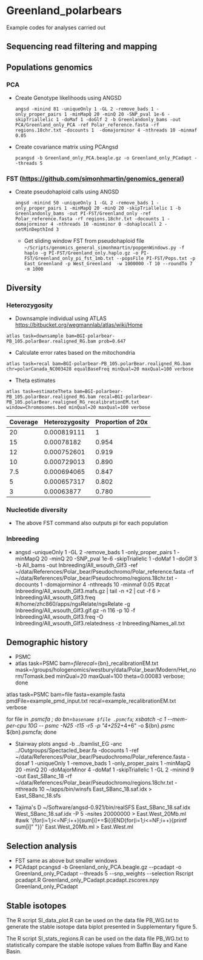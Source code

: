 # Greenland_polarbears
Example codes for analyses carried out

## Sequencing read filtering and mapping
## Populations genomics
### PCA
- Create Genotype likelihoods using ANGSD
  
   `angsd -minind 81 -uniqueOnly 1 -GL 2 -remove_bads 1 -only_proper_pairs 1 -minMapQ 20 -minQ 20 -SNP_pval 1e-6 -skipTriallelic 1 -doMaf 1 -doGlf 2 -b Greenlandonly_bams -out PCA/Greenland_only_PCA -ref Polar_reference.fasta -rf regions.18chr.txt -docounts 1  -domajorminor 4 -nthreads 10 -minmaf 0.05`

- Create covariance matrix using PCAngsd

   `pcangsd -b Greenland_only_PCA.beagle.gz -o Greenland_only_PCadapt --threads 5`
   
### FST (https://github.com/simonhmartin/genomics_general)
- Create pseudohaploid calls using ANGSD
  
  `angsd -minind 50 -uniqueOnly 1 -GL 2 -remove_bads 1 -only_proper_pairs 1 -minMapQ 20 -minQ 20 -skipTriallelic 1 -b Greenlandonly_bams -out PI-FST/Greenland_only -ref Polar_reference.fasta -rf regions.18chr.txt -docounts 1 -domajorminor 4 -nthreads 10 -minminor 0 -dohaplocall 2 -setMinDepthInd 3`
  
  - Get sliding window FST from pseudohaploid file
`~/Scripts/genomics_general_simonhmartin/popgenWindows.py -f haplo -g PI-FST/Greenland_only.haplo.gz -o PI-FST/Greenland_only_pi_fst_1mb.txt --popsFile PI-FST/Pops.txt -p East_Greenland -p West_Greenland  -w 1000000 -T 10 --roundTo 7 -m 1000`

## Diversity
### Heterozygosity
 - Downsample individual using ATLAS https://bitbucket.org/wegmannlab/atlas/wiki/Home

`atlas task=downsample bam=BGI-polarbear-PB_105.polarBear.realigned_RG.bam prob=0.647`

   - Calculate error rates based on the mitochondria
     
   `atlas task=recal bam=BGI-polarbear-PB_105.polarBear.realigned_RG.bam chr=polarCanada_NC003428 equalBaseFreq minQual=20 maxQual=100 verbose`

 - Theta estimates

`atlas task=estimateTheta bam=BGI-polarbear-PB_105.polarBear.realigned_RG.bam recal=BGI-polarbear-PB_105.polarBear.realigned_RG_recalibrationEM.txt window=Chromosomes.bed minQual=20 maxQual=100 verbose`

| Coverage  | Heterozygosity | Proportion of 20x |
| ------------- | ------------- | ------------- |
| 20  | 0.000819111  | 1  | 
| 15  | 0.00078182  | 0.954  |
| 12  | 0.000752601  | 0.919  |
| 10  | 0.000729013  | 0.890  |
| 7.5  | 0.000694065  | 0.847  |
| 5  | 0.000657317  | 0.802  |
| 3  | 0.00063877  | 0.780  |

### Nucleotide diversity
 
 - The above FST command also outputs pi for each population 

### Inbreeding
 - angsd -uniqueOnly 1 -GL 2 -remove_bads 1 -only_proper_pairs 1 -minMapQ 20 -minQ 20 -SNP_pval 1e-6 -skipTriallelic 1 -doMaf 1 -doGlf 3 -b All_bams -out Inbreeding/All_wsouth_Glf3 -ref ~/data/References/Polar_bear/Pseudochromo/Polar_reference.fasta -rf ~/data/References/Polar_bear/Pseudochromo/regions.18chr.txt -docounts 1  -domajorminor 4 -nthreads 10 -minmaf 0.05
#zcat Inbreeding/All_wsouth_Glf3.mafs.gz | tail -n +2 | cut -f 6 > Inbreeding/All_wsouth_Glf3.freq
#/home/zhc860/apps/ngsRelate/ngsRelate -g Inbreeding/All_wsouth_Glf3.glf.gz -n 116 -p 10 -f Inbreeding/All_wsouth_Glf3.freq -O Inbreeding/All_wsouth_Glf3.relatedness -z Inbreeding/Names_all.txt

## Demographic history
 - PSMC
 - atlas task=PSMC bam=$file recal=${bn}_recalibrationEM.txt mask=/groups/hologenomics/westbury/data/Polar_bear/Modern/Het_norm/Tomask.bed minQual=20 maxQual=100 theta=0.00083 verbose; done

atlas task=PSMC bam=file fasta=example.fasta pmdFile=example_pmd_input.txt recal=example_recalibrationEM.txt verbose

for file in *.psmcfa ; do bn=`basename $file .psmcfa`; xsbatch -c 1 --mem-per-cpu 10G -- psmc -N25 -t15 -r5 -p "4+25*2+4+6" -o ${bn}.psmc ${bn}.psmcfa; done
 - Stairway plots
angsd -b ../bamlist_EG -anc ../Outgroups/Spectacled_bear.fa -docounts 1 -ref ~/data/References/Polar_bear/Pseudochromo/Polar_reference.fasta -dosaf 1 -uniqueOnly 1 -remove_bads 1 -only_proper_pairs 1 -minMapQ 20 -minQ 20 -doMajorMinor 4 -doMaf 1 -skipTriallelic 1 -GL 2 -minind 9 -out East_SBanc_18 -rf ~/data/References/Polar_bear/Pseudochromo/regions.18chr.txt -nthreads 10
~/apps/bin/winsfs East_SBanc_18.saf.idx > East_SBanc_18.sfs
   
 - Tajima's D
~/Software/angsd-0.921/bin/realSFS East_SBanc_18.saf.idx West_SBanc_18.saf.idx -P 5 -nsites 20000000 > East.West_20Mb.ml
#awk '{for(i=1;i<=NF;i++){sum[i]+=$i}}END{for(i=1;i<=NF;i++){printf sum[i]" "}}' East.West_20Mb.ml > East.West.ml



   
## Selection analysis
 - FST same as above but smaller windows
 - PCAdapt
pcangsd -b Greenland_only_PCA.beagle.gz --pcadapt -o Greenland_only_PCadapt --threads 5 --snp_weights --selection
Rscript pcadapt.R Greenland_only_PCadapt.pcadapt.zscores.npy Greenland_only_PCadapt


## Stable isotopes
The R script SI_data_plot.R can be used on the data file PB_WG.txt to generate the stable isotope data biplot presented in Supplementary figure 5.

The R script SI_stats_regions.R can be used on the data file PB_WG.txt to statistically compare the stable isotope values from Baffin Bay and Kane Basin.



